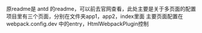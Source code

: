 原readme是 antd 的readme，可以前去官网查看，此处主要是关于多页面的配置
项目里有三个页面，分别在文件夹app1，app2，index里面
主要页面配置在webpack.config.dev 中的entry，HtmlWebpackPlugin控制